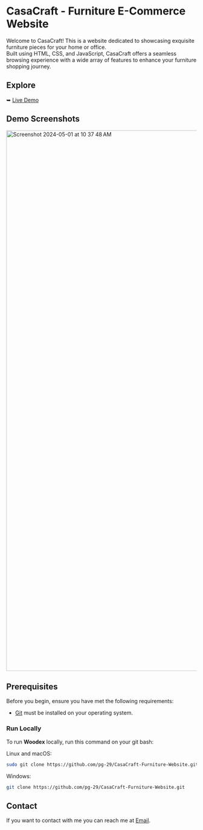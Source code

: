 

  # CasaCraft - Furniture E-Commerce Website
  Welcome to CasaCraft! This is a website dedicated to showcasing exquisite furniture pieces for your home or office. <br>
  Built using HTML, CSS, and JavaScript, CasaCraft offers a seamless browsing experience with a wide array of features to enhance your furniture shopping journey.

  ## Explore
 ➥ [Live Demo](https://casacraft.netlify.app)

  ## Demo Screenshots
  
<img width="1432" alt="Screenshot 2024-05-01 at 10 37 48 AM" src="https://github.com/pg-29/CasaCraft-Furniture-Website/assets/122177879/d3db8dd1-faf6-4c6c-a396-617bfc47dcf5">

## Prerequisites

Before you begin, ensure you have met the following requirements:

* [Git](https://git-scm.com/downloads "Download Git") must be installed on your operating system.

### Run Locally

To run **Woodex** locally, run this command on your git bash:

Linux and macOS:

```bash
sudo git clone https://github.com/pg-29/CasaCraft-Furniture-Website.git
```

Windows:

```bash
git clone https://github.com/pg-29/CasaCraft-Furniture-Website.git
```

## Contact

If you want to contact with me you can reach me at [Email](pushkar_garg@outlook.com).

 
